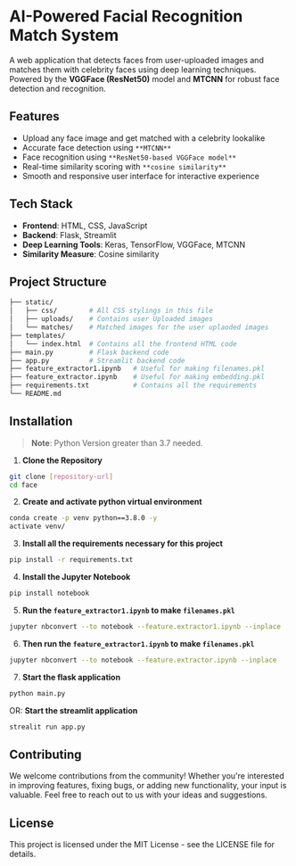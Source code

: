 # AI-Powered Facial Recognition Match System

A web application that detects faces from user-uploaded images and matches them with celebrity faces using deep learning techniques. Powered by the **VGGFace (ResNet50)** model and **MTCNN** for robust face detection and recognition.

## Features

-  Upload any face image and get matched with a celebrity lookalike
-  Accurate face detection using `**MTCNN**`
-  Face recognition using `**ResNet50-based VGGFace model**`
-  Real-time similarity scoring with `**cosine similarity**`
-  Smooth and responsive user interface for interactive experience  

## Tech Stack

- **Frontend**: HTML, CSS, JavaScript
- **Backend**: Flask, Streamlit
- **Deep Learning Tools**: Keras, TensorFlow, VGGFace, MTCNN
- **Similarity Measure**: Cosine similarity

## Project Structure

```bash
├── static/            
│   ├── css/        # All CSS stylings in this file
│   ├── uploads/    # Contains user Uploaded images
│   └── matches/    # Matched images for the user uplaoded images
├── templates/
│   └── index.html  # Contains all the frontend HTML code
├── main.py         # Flask backend code
├── app.py          # Streamlit backend code
├── feature_extractor1.ipynb   # Useful for making filenames.pkl
├── feature_extractor.ipynb    # Useful for making embedding.pkl
├── requirements.txt           # Contains all the requirements
└── README.md
```

## Installation

> **Note**: Python Version greater than 3.7 needed.

1. **Clone the Repository**

```bash
git clone [repository-url]
cd face
```

2. **Create and activate python virtual environment**

```bash
conda create -p venv python==3.8.0 -y
activate venv/
```

3. **Install all the requirements necessary for this project**

```bash
pip install -r requirements.txt
```

4. **Install the Jupyter Notebook**

```bash
pip install notebook
```

5. **Run the `feature_extractor1.ipynb` to make `filenames.pkl`**

```bash
jupyter nbconvert --to notebook --feature.extractor1.ipynb --inplace
```

6. **Then run the `feature_extractor1.ipynb` to make `filenames.pkl`**

```bash
jupyter nbconvert --to notebook --feature.extractor.ipynb --inplace
```

7. **Start the flask application**

```bash
python main.py
```

   OR:
   **Start the streamlit application**
   ```bash
   strealit run app.py
   ```

## Contributing

We welcome contributions from the community! Whether you're interested in improving features, fixing bugs, or adding new functionality, your input is valuable. Feel free to reach out to us with your ideas and suggestions.

## License
This project is licensed under the MIT License - see the LICENSE file for details.